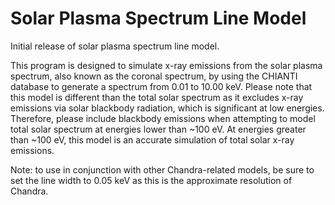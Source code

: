 Solar Plasma Spectrum Line Model
===============

Initial release of solar plasma spectrum line model.

This program is designed to simulate x-ray emissions from the solar plasma spectrum, also known as the coronal spectrum, by using the CHIANTI database to generate a spectrum from 0.01 to 10.00 keV. Please note that this model is different than the total solar spectrum as it excludes x-ray emissions via solar blackbody radiation, which is significant at low energies. Therefore, please include blackbody emissions when attempting to model total solar spectrum at energies lower than ~100 eV. At energies greater than ~100 eV, this model is an accurate simulation of total solar x-ray emissions. 

Note: to use in conjunction with other Chandra-related models, be sure to set the line width to 0.05 keV as this is the approximate resolution of Chandra.
